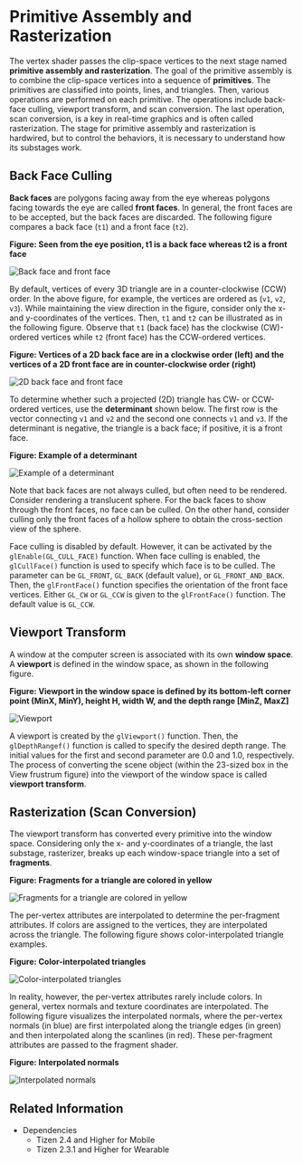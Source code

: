 # Primitive Assembly and Rasterization


The vertex shader passes the clip-space vertices to the next stage named **primitive assembly and rasterization**. The goal of the primitive assembly is to combine the clip-space vertices into a sequence of **primitives**. The primitives are classified into points, lines, and triangles. Then, various operations are performed on each primitive. The operations include back-face culling, viewport transform, and scan conversion. The last operation, scan conversion, is a key in real-time graphics and is often called rasterization. The stage for primitive assembly and rasterization is hardwired, but to control the behaviors, it is necessary to understand how its substages work.

## Back Face Culling

**Back faces** are polygons facing away from the eye whereas polygons facing towards the eye are called **front faces**. In general, the front faces are to be accepted, but the back faces are discarded. The following figure compares a back face (`t1`) and a front face (`t2`).

**Figure: Seen from the eye position, t1 is a back face whereas t2 is a front face**

![Back face and front face](./media/front_back_face.png)

By default, vertices of every 3D triangle are in a counter-clockwise (CCW) order. In the above figure, for example, the vertices are ordered as (`v1`, `v2`, `v3`). While maintaining the view direction in the figure, consider only the x- and y-coordinates of the vertices. Then, `t1` and `t2` can be illustrated as in the following figure. Observe that `t1` (back face) has the clockwise (CW)-ordered vertices while `t2` (front face) has the CCW-ordered vertices.

**Figure: Vertices of a 2D back face are in a clockwise order (left) and the vertices of a 2D front face are in counter-clockwise order (right)**

![2D back face and front face](./media/2d_front_back_face.png)

To determine whether such a projected (2D) triangle has CW- or CCW-ordered vertices, use the **determinant** shown below. The first row is the vector connecting `v1` and `v2` and the second one connects `v1` and `v3`. If the determinant is negative, the triangle is a back face; if positive, it is a front face.

**Figure: Example of a determinant**

![Example of a determinant](./media/determinant.png)

Note that back faces are not always culled, but often need to be rendered. Consider rendering a translucent sphere. For the back faces to show through the front faces, no face can be culled. On the other hand, consider culling only the front faces of a hollow sphere to obtain the cross-section view of the sphere.

Face culling is disabled by default. However, it can be activated by the `glEnable(GL_CULL_FACE)` function. When face culling is enabled, the `glCullFace()` function is used to specify which face is to be culled. The parameter can be `GL_FRONT`, `GL_BACK` (default value), or `GL_FRONT_AND_BACK`. Then, the `glFrontFace()` function specifies the orientation of the front face vertices. Either `GL_CW` or `GL_CCW` is given to the `glFrontFace()` function. The default value is `GL_CCW`.

## Viewport Transform

A window at the computer screen is associated with its own **window space**. A **viewport** is defined in the window space, as shown in the following figure.

**Figure: Viewport in the window space is defined by its bottom-left corner point (MinX, MinY), height H, width W, and the depth range [MinZ, MaxZ]**

![Viewport](./media/viewport.png)

A viewport is created by the `glViewport()` function. Then, the `glDepthRangef()` function is called to specify the desired depth range. The initial values for the first and second parameter are 0.0 and 1.0, respectively. The process of converting the scene object (within the 23-sized box in the View frustrum figure) into the viewport of the window space is called **viewport transform**.

## Rasterization (Scan Conversion)

The viewport transform has converted every primitive into the window space. Considering only the x- and y-coordinates of a triangle, the last substage, rasterizer, breaks up each window-space triangle into a set of **fragments**.

**Figure: Fragments for a triangle are colored in yellow**

![Fragments for a triangle are colored in yellow](./media/triangle_fragments.png)

The per-vertex attributes are interpolated to determine the per-fragment attributes. If colors are assigned to the vertices, they are interpolated across the triangle. The following figure shows color-interpolated triangle examples.

**Figure: Color-interpolated triangles**

![Color-interpolated triangles](./media/triangle_color.png)

In reality, however, the per-vertex attributes rarely include colors. In general, vertex normals and texture coordinates are interpolated. The following figure visualizes the interpolated normals, where the per-vertex normals (in blue) are first interpolated along the triangle edges (in green) and then interpolated along the scanlines (in red). These per-fragment attributes are passed to the fragment shader.

**Figure: Interpolated normals**

![Interpolated normals](./media/interpolated_normals.png)

## Related Information
- Dependencies
  - Tizen 2.4 and Higher for Mobile
  - Tizen 2.3.1 and Higher for Wearable
